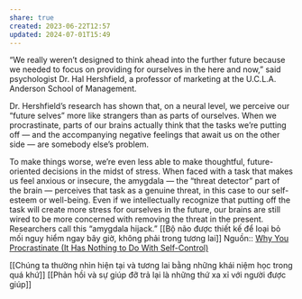 ```yaml
---
share: true
created: 2023-06-22T12:57
updated: 2024-07-01T15:49
---
```

“We really weren’t designed to think ahead into the further future because we needed to focus on providing for ourselves in the here and now,” said psychologist Dr. Hal Hershfield, a professor of marketing at the U.C.L.A. Anderson School of Management.

Dr. Hershfield’s research has shown that, on a neural level, we perceive our “future selves” more like strangers than as parts of ourselves. When we procrastinate, parts of our brains actually think that the tasks we’re putting off — and the accompanying negative feelings that await us on the other side — are somebody else’s problem.

To make things worse, we’re even less able to make thoughtful, future-oriented decisions in the midst of stress. When faced with a task that makes us feel anxious or insecure, the amygdala — the “threat detector” part of the brain — perceives that task as a genuine threat, in this case to our self-esteem or well-being. Even if we intellectually recognize that putting off the task will create more stress for ourselves in the future, our brains are still wired to be more concerned with removing the threat in the present. Researchers call this “amygdala hijack.”
[[Bộ não được thiết kế để loại bỏ mối nguy hiểm ngay bây giờ, không phải trong tương lai]]
Nguồn:: [Why You Procrastinate (It Has Nothing to Do With Self-Control)](https://www.nytimes.com/2019/03/25/smarter-living/why-you-procrastinate-it-has-nothing-to-do-with-self-control.html)

[[Chúng ta thường nhìn hiện tại và tương lai bằng những khái niệm học trong quá khứ]]
[[Phản hồi và sự giúp đỡ trả lại là những thứ xa xỉ với người được giúp]]
